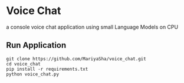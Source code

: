 # Voice Chat
a console voice chat application using small Language Models on CPU

## Run Application
```
git clone https://github.com/MariyaSha/voice_chat.git
cd voice_chat
pip install -r requirements.txt
python voice_chat.py
```
